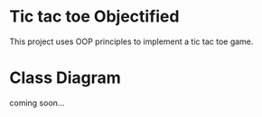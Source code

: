 # Tic tac toe Objectified

This project uses OOP principles to implement a tic tac toe game.

# Class Diagram

coming soon...
